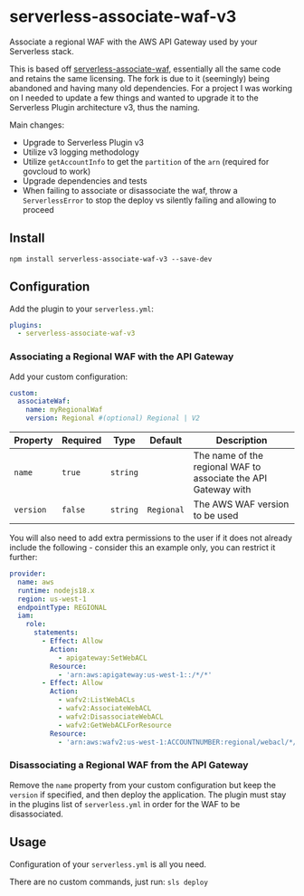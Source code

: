 # serverless-associate-waf-v3

Associate a regional WAF with the AWS API Gateway used by your Serverless stack.

This is based off [serverless-associate-waf](https://github.com/mikesouza/serverless-associate-waf), essentially all the same code and retains the same licensing. The fork is due to it (seemingly) being abandoned and having many old dependencies. For a project I was working on I needed to update a few things and wanted to upgrade it to the Serverless Plugin architecture v3, thus the naming.

Main changes:
 - Upgrade to Serverless Plugin v3
 - Utilize v3 logging methodology
 - Utilize `getAccountInfo` to get the `partition` of the `arn` (required for govcloud to work)
 - Upgrade dependencies and tests
 - When failing to associate or disassociate the waf, throw a `ServerlessError` to stop the deploy vs silently failing and allowing to proceed

## Install

`npm install serverless-associate-waf-v3 --save-dev`

## Configuration

Add the plugin to your `serverless.yml`:

```yaml
plugins:
  - serverless-associate-waf-v3
```

### Associating a Regional WAF with the API Gateway

Add your custom configuration:

```yaml
custom:
  associateWaf:
    name: myRegionalWaf
    version: Regional #(optional) Regional | V2
```

| Property | Required | Type     | Default | Description                                                    |
|----------|----------|----------|---------|----------------------------------------------------------------|
| `name`   |  `true`  | `string` |         | The name of the regional WAF to associate the API Gateway with |
| `version`|  `false` | `string` | `Regional`| The AWS WAF version to be used|

You will also need to add extra permissions to the user if it does not already include the following - consider this an example only, you can restrict it further:
```yaml
provider:
  name: aws
  runtime: nodejs18.x
  region: us-west-1
  endpointType: REGIONAL
  iam:
    role:
      statements:
        - Effect: Allow
          Action:
            - apigateway:SetWebACL
          Resource:
            - 'arn:aws:apigateway:us-west-1::/*/*'
        - Effect: Allow
          Action:
            - wafv2:ListWebACLs
            - wafv2:AssociateWebACL
            - wafv2:DisassociateWebACL
            - wafv2:GetWebACLForResource
          Resource:
            - 'arn:aws:wafv2:us-west-1:ACCOUNTNUMBER:regional/webacl/*/*'
```

### Disassociating a Regional WAF from the API Gateway

Remove the `name` property from your custom configuration but keep the `version` if specified, and then deploy the application. The plugin must stay in the plugins list of `serverless.yml` in order for the WAF to be disassociated.

## Usage

Configuration of your `serverless.yml` is all you need.

There are no custom commands, just run: `sls deploy`
